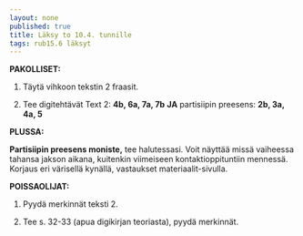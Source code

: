 ```yaml
---
layout: none
published: true
title: Läksy to 10.4. tunnille
tags: rub15.6 läksyt
---
```

**PAKOLLISET:**

1. Täytä vihkoon tekstin 2 fraasit.

2. Tee digitehtävät Text 2: **4b, 6a, 7a, 7b** **JA** partisiipin preesens: **2b, 3a, 4a, 5**

**PLUSSA:**

**Partisiipin preesens moniste,** tee halutessasi. Voit näyttää missä vaiheessa tahansa jakson aikana, kuitenkin viimeiseen kontaktioppituntiin mennessä. Korjaus eri värisellä kynällä, vastaukset materiaalit-sivulla.

**POISSAOLIJAT:**

1. Pyydä merkinnät teksti 2.

2. Tee s. 32-33 (apua digikirjan teoriasta), pyydä merkinnät.


